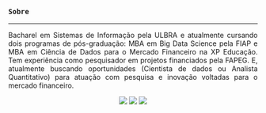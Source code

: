 ### **`Sobre`**

___

<div align='justify'>
  <p>
    Bacharel em Sistemas de Informação pela ULBRA e atualmente cursando dois programas de pós-graduação: MBA em Big Data Science pela FIAP e MBA em Ciência de Dados para o Mercado Financeiro na XP Educação. Tem experiência como pesquisador em projetos financiados pela FAPEG. E, atualmente buscando oportunidades (Cientista de dados ou Analista Quantitativo) para atuação com pesquisa e inovação voltadas para o mercado financeiro.
  </p>
</div>

<div align='center'>
  
  [<img src="https://img.shields.io/badge/linkedin-%230077B5.svg?&style=for-the-badge&logo=linkedin&logoColor=white" />](https://www.linkedin.com/in/murilochaves/)
  [<img src="https://img.shields.io/badge/medium-%2312100E.svg?&style=for-the-badge&logo=medium&logoColor=white" />](https://medium.com/@muriloch)
  [<img src = "https://img.shields.io/badge/instagram-%23E4405F.svg?&style=for-the-badge&logo=instagram&logoColor=white">](https://www.instagram.com/murilochaves/)
  
</div>
